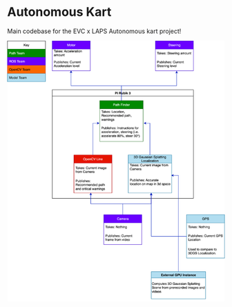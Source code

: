 # Autonomous Kart

Main codebase for the EVC x LAPS Autonomous kart project!

![System Design](docs/README/images/EVC-Autonomous-System-Design.svg)